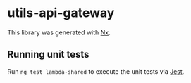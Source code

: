 # utils-api-gateway

This library was generated with [Nx](https://nx.dev).

## Running unit tests

Run `ng test lambda-shared` to execute the unit tests via [Jest](https://jestjs.io).
